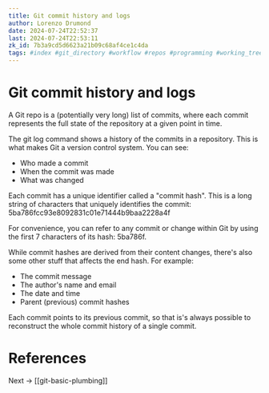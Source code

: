 ```yaml
---
title: Git commit history and logs
author: Lorenzo Drumond
date: 2024-07-24T22:52:37
last: 2024-07-24T22:53:11
zk_id: 7b3a9cd5d6623a21b09c68af4ce1c4da
tags: #index #git_directory #workflow #repos #programming #working_tree #computer_science #github #stage #logs #git #states #repository #history #commit #primeagen
---
```



# Git commit history and logs

A Git repo is a (potentially very long) list of commits,
where each commit represents the full state of the
repository at a given point in time.

The git log command shows a history of the commits in a
repository. This is what makes Git a version control
system. You can see:

- Who made a commit
- When the commit was made
- What was changed

Each commit has a unique identifier called a "commit hash".
This is a long string of characters that uniquely
identifies the commit:
5ba786fcc93e8092831c01e71444b9baa2228a4f

For convenience, you can refer to any commit or change
within Git by using the first 7 characters of its hash:
5ba786f.

While commit hashes are derived from their content changes,
there's also some other stuff that affects the end hash.
For example:

- The commit message
- The author's name and email
- The date and time
- Parent (previous) commit hashes

Each commit points to its previous commit, so that is's
always possible to reconstruct the whole commit history of
a single commit.

# References

Next -> [[git-basic-plumbing]]
